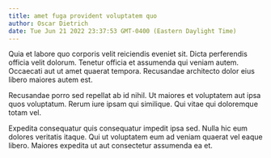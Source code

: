 ```yaml
---
title: amet fuga provident voluptatem quo
author: Oscar Dietrich
date: Tue Jun 21 2022 23:37:53 GMT-0400 (Eastern Daylight Time)
---
```

Quia et labore quo corporis velit reiciendis eveniet sit. Dicta perferendis officia velit dolorum. Tenetur officia et assumenda qui veniam autem. Occaecati aut ut amet quaerat tempora. Recusandae architecto dolor eius libero maiores autem est.

 Recusandae porro sed repellat ab id nihil. Ut maiores et voluptatem aut ipsa quos voluptatum. Rerum iure ipsam qui similique. Qui vitae qui doloremque totam vel.

 Expedita consequatur quis consequatur impedit ipsa sed. Nulla hic eum dolores veritatis itaque. Qui ut voluptatem eum ad veniam quaerat vel eaque libero. Maiores expedita ut aut consectetur assumenda ea et.